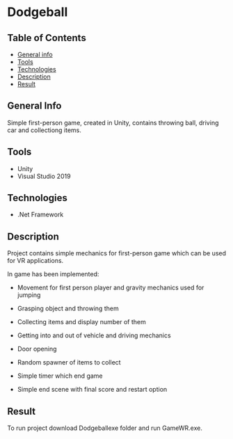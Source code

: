 # Dodgeball



## Table of Contents
* [General info](#general-info)
* [Tools](#tools)
* [Technologies](#technologies)
* [Description](#description)
* [Result](#description)


## General Info
Simple first-person game, created in Unity, contains throwing ball, driving car and collectiong items.

## Tools
* Unity
* Visual Studio 2019


## Technologies
* .Net Framework


## Description

Project contains simple mechanics for first-person game which can be used for VR applications.

In game has been implemented:

* Movement for first person player and gravity mechanics used for jumping

* Grasping object and throwing them 

* Collecting items and display number of them 

* Getting into and out of vehicle and driving mechanics

* Door opening 

* Random spawner of items to collect 

* Simple timer which end game

* Simple end scene with final score and restart option

## Result

To run project download Dodgeballexe folder and run GameWR.exe. 



    




